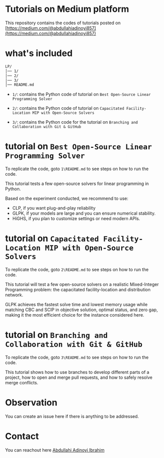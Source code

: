 # Tutorials on Medium platform
This repository contains the codes of tutorials posted on [https://medium.com/@abdullahiadinoyi857](https://medium.com/@abdullahiadinoyi857)

# what's included

```bash
LP/
│── 1/
│── 2/
│── 3/
│── README.md

```

- ```1/```: contains the Python code of tutorial on `Best Open‑Source Linear Programming Solver`

- ```2/```: contains the Python code of tutorial on `Capacitated Facility-Location MIP with Open-Source Solvers`

- ```3/```: contains the Python code for the tutorial on `Branching and Collaboration with Git & GitHub`


# tutorial on `Best Open‑Source Linear Programming Solver`

To replicate the code, goto `1\README.md` to see steps on how to run the code. 

This tutorial tests a few open-source solvers for linear programming in Python.

Based on the experiment conducted, we recommend to use:

- CLP, if you want plug-and-play reliability
- GLPK, if your models are large and you can ensure numerical stability.
- HiGHS, if you plan to customize settings or need modern APIs.


# tutorial on `Capacitated Facility-Location MIP with Open-Source Solvers`

To replicate the code, goto `2\README.md` to see steps on how to run the code. 

This tutorial will test a few open-source solvers on a realistic Mixed-Integer Programming problem: the capacitated facility-location and distribution network.

GLPK achieves the fastest solve time and lowest memory usage while matching CBC and SCIP in objective solution, optimal status, and zero gap, making it the most efficient choice for the instance considered here.

# tutorial on `Branching and Collaboration with Git & GitHub`

To replicate the code, goto `3\README.md` to see steps on how to run the code. 

This tutorial shows how to use branches to develop different parts of a project, how to open and merge pull requests, and how to safely resolve merge conflicts.

# Observation
You can create an issue here if there is anything to be addressed.

# Contact
You can reachout here [Abdullahi Adinoyi Ibrahim](https://github.com/aadinoyiibrahim)

